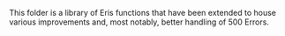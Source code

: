 This folder is a library of Eris functions that have been extended to house various improvements and, most notably, better handling of 500 Errors.
